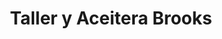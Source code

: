---
title: "Taller y Aceitera Brooks"
url: /puerto-de-san-jose/taller-y-aceitera-brooks/
shop: Autowerkstatt
---